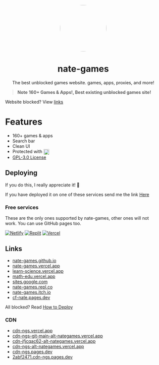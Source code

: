 <p align="center">
<kbd>
<a href="https://bit.ly/nate-games">
<img style="border-radius:50%" height="150px" src="https://raw.githubusercontent.com/nate-games/nate-games.github.io/main/0/assets/img/favicon.png"></a>
</kbd>
</p>

<h1 align="center">nate-games</h1>
<p align="center">The best unblocked games website. games, apps, proxies, and more!</p>

> **Note**
> **160+ Games & Apps!, Best existing unblocked games site!**

Website blocked? View [links](#links)

# Features
- 160+ games & apps
- Search bar
- Clean UI
- Protected with  <a href="https://cloudflare.com"><img src="https://raw.githubusercontent.com/nate-games/nate-games.github.io/e18ba54d623d732825dcea9d173ef4bab519b8ce/0/assets/img/reCAPTCHA/CF_logo_horizontal_whitetype.svg" width="auto" height="18" style="vertical-align: middle;"></a>
- [GPL-3.0 License](/LICENSE.txt)


## Deploying
If you do this, I really appreciate it! 🙏

If you have deployed it on one of these services send me the link [Here](https://docs.google.com/forms/d/e/1FAIpQLSeHFEk4rR1r98SnzdBStOPvv4zAr2OG-RkuajaafaFumVeHlQ/viewform)
### Free services
These are the only ones supported by nate-games, other ones will not work. You can use GitHub pages too.

<a href="https://app.netlify.com/start"><img src="https://camo.githubusercontent.com/6812f65116af08d710eca27246e2d7dfaa721132d258a67ea040530e1d30d165/68747470733a2f2f62696e6261736862616e616e612e6769746875622e696f2f6465706c6f792d627574746f6e732f627574746f6e732f72656d6164652f6e65746c6966792e737667" alt="Netlify" /></a>
<a href="https://replit.com/github/nate-games/nate-games.github.io"><img src="https://raw.githubusercontent.com/BinBashBanana/deploy-buttons/master/buttons/remade/replit.svg" alt="Replit" /></a>
<a href="https://vercel.com/new/clone?repository-url=https://github.com/nate-games/nate-games.github.io"><img src="https://camo.githubusercontent.com/070945ad10e9641e23cf5a0a24ed7230d39f92377af4a8e6bd0102aa4ebfd9b2/68747470733a2f2f62696e6261736862616e616e612e6769746875622e696f2f6465706c6f792d627574746f6e732f627574746f6e732f72656d6164652f76657263656c2e737667" alt="Vercel" /></a>

## Links
- [nate-games.github.io](https://nate-games.github.io/)
- [nate-games.vercel.app](https://nate-games.vercel.app)
- [learn-science.vercel.app](https://learn-science.vercel.app/)
- [math-edu.vercel.app](https://math-edu.vercel.app/)
- [sites.google.com](https://sites.google.com/view/nates-unblocked)
- [nate-games.repl.co](https://nate-games.repl.co/)
- [nate-games.itch.io](https://nate-games.itch.io/play)
- [cf-nate.pages.dev](https://cf-nate.pages.dev/)

All blocked? Read [How to Deploy](#deploying)

### CDN
- [cdn-ngs.vercel.app](https://cdn-ngs.vercel.app/)
- [cdn-ngs-git-main-alt-nategames.vercel.app](https://cdn-ngs-git-main-alt-nategames.vercel.app)
- [cdn-jfjcqac62-alt-nategames.vercel.app](https://cdn-jfjcqac62-alt-nategames.vercel.app)
- [cdn-ngs-alt-nategames.vercel.app](https://cdn-ngs-alt-nategames.vercel.app)
- [cdn-ngs.pages.dev](https://cdn-ngs.pages.dev/)
- [2abf2471.cdn-ngs.pages.dev](https://2abf2471.cdn-ngs.pages.dev)
